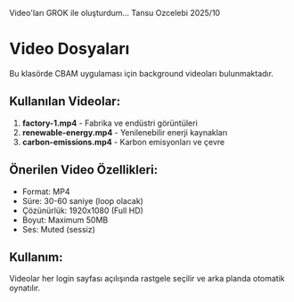 
Video'ları GROK ile oluşturdum... Tansu Ozcelebi 2025/10

# Video Dosyaları

Bu klasörde CBAM uygulaması için background videoları bulunmaktadır.

## Kullanılan Videolar:
1. **factory-1.mp4** - Fabrika ve endüstri görüntüleri
2. **renewable-energy.mp4** - Yenilenebilir enerji kaynakları
3. **carbon-emissions.mp4** - Karbon emisyonları ve çevre

## Önerilen Video Özellikleri:
- Format: MP4
- Süre: 30-60 saniye (loop olacak)
- Çözünürlük: 1920x1080 (Full HD)
- Boyut: Maximum 50MB
- Ses: Muted (sessiz)

## Kullanım:
Videolar her login sayfası açılışında rastgele seçilir ve arka planda otomatik oynatılır.